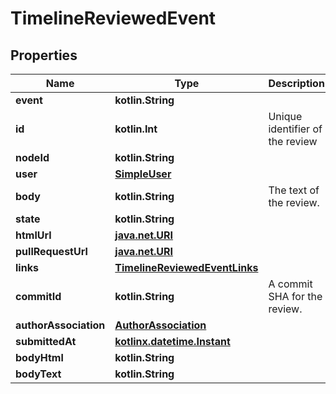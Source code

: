 
# TimelineReviewedEvent

## Properties
Name | Type | Description | Notes
------------ | ------------- | ------------- | -------------
**event** | **kotlin.String** |  | 
**id** | **kotlin.Int** | Unique identifier of the review | 
**nodeId** | **kotlin.String** |  | 
**user** | [**SimpleUser**](SimpleUser.md) |  | 
**body** | **kotlin.String** | The text of the review. | 
**state** | **kotlin.String** |  | 
**htmlUrl** | [**java.net.URI**](java.net.URI.md) |  | 
**pullRequestUrl** | [**java.net.URI**](java.net.URI.md) |  | 
**links** | [**TimelineReviewedEventLinks**](TimelineReviewedEventLinks.md) |  | 
**commitId** | **kotlin.String** | A commit SHA for the review. | 
**authorAssociation** | [**AuthorAssociation**](AuthorAssociation.md) |  | 
**submittedAt** | [**kotlinx.datetime.Instant**](kotlinx.datetime.Instant.md) |  |  [optional]
**bodyHtml** | **kotlin.String** |  |  [optional]
**bodyText** | **kotlin.String** |  |  [optional]



